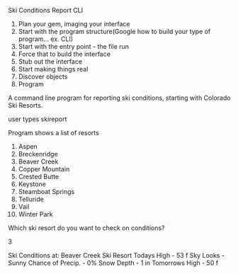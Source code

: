 Ski Conditions Report CLI

1. Plan your gem, imaging your interface
2. Start with the program structure(Google how to build your type of program... ex. CLI)
3. Start with the entry point - the file run
4. Force that to build the interface
5. Stub out the interface
6. Start making things real
7. Discover objects
8. Program

A command line program for reporting ski conditions, starting with Colorado Ski Resorts.

user types skireport

Program shows a list of resorts

1. Aspen
2. Breckenridge
3. Beaver Creek
4. Copper Mountain
5. Crested Butte
6. Keystone
7. Steamboat Springs
8. Telluride
9. Vail
10. Winter Park

Which ski resort do you want to check on conditions?

3

Ski Conditions at:
Beaver Creek Ski Resort
Todays High - 53 f
Sky Looks - Sunny
Chance of Precip. - 0%
Snow Depth - 1 in
Tomorrows High - 50 f
